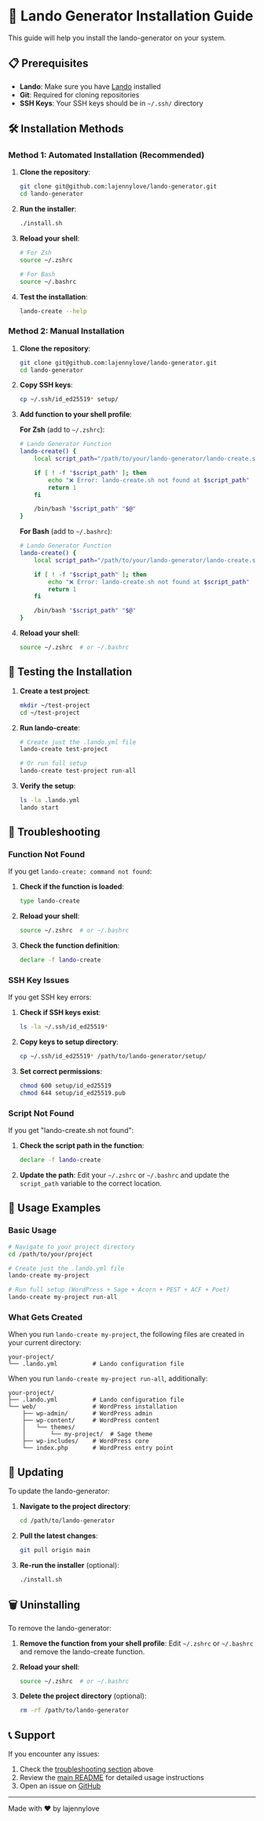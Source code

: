 # 🚀 Lando Generator Installation Guide

This guide will help you install the lando-generator on your system.

## 📋 Prerequisites

- **Lando**: Make sure you have [Lando](https://lando.dev/) installed
- **Git**: Required for cloning repositories
- **SSH Keys**: Your SSH keys should be in `~/.ssh/` directory

## 🛠️ Installation Methods

### Method 1: Automated Installation (Recommended)

1. **Clone the repository**:

   ```bash
   git clone git@github.com:lajennylove/lando-generator.git
   cd lando-generator
   ```

2. **Run the installer**:

   ```bash
   ./install.sh
   ```

3. **Reload your shell**:

   ```bash
   # For Zsh
   source ~/.zshrc

   # For Bash
   source ~/.bashrc
   ```

4. **Test the installation**:
   ```bash
   lando-create --help
   ```

### Method 2: Manual Installation

1. **Clone the repository**:

   ```bash
   git clone git@github.com:lajennylove/lando-generator.git
   cd lando-generator
   ```

2. **Copy SSH keys**:

   ```bash
   cp ~/.ssh/id_ed25519* setup/
   ```

3. **Add function to your shell profile**:

   **For Zsh** (add to `~/.zshrc`):

   ```bash
   # Lando Generator Function
   lando-create() {
       local script_path="/path/to/your/lando-generator/lando-create.sh"

       if [ ! -f "$script_path" ]; then
           echo "❌ Error: lando-create.sh not found at $script_path"
           return 1
       fi

       /bin/bash "$script_path" "$@"
   }
   ```

   **For Bash** (add to `~/.bashrc`):

   ```bash
   # Lando Generator Function
   lando-create() {
       local script_path="/path/to/your/lando-generator/lando-create.sh"

       if [ ! -f "$script_path" ]; then
           echo "❌ Error: lando-create.sh not found at $script_path"
           return 1
       fi

       /bin/bash "$script_path" "$@"
   }
   ```

4. **Reload your shell**:
   ```bash
   source ~/.zshrc  # or ~/.bashrc
   ```

## 🧪 Testing the Installation

1. **Create a test project**:

   ```bash
   mkdir ~/test-project
   cd ~/test-project
   ```

2. **Run lando-create**:

   ```bash
   # Create just the .lando.yml file
   lando-create test-project

   # Or run full setup
   lando-create test-project run-all
   ```

3. **Verify the setup**:
   ```bash
   ls -la .lando.yml
   lando start
   ```

## 🔧 Troubleshooting

### Function Not Found

If you get `lando-create: command not found`:

1. **Check if the function is loaded**:

   ```bash
   type lando-create
   ```

2. **Reload your shell**:

   ```bash
   source ~/.zshrc  # or ~/.bashrc
   ```

3. **Check the function definition**:
   ```bash
   declare -f lando-create
   ```

### SSH Key Issues

If you get SSH key errors:

1. **Check if SSH keys exist**:

   ```bash
   ls -la ~/.ssh/id_ed25519*
   ```

2. **Copy keys to setup directory**:

   ```bash
   cp ~/.ssh/id_ed25519* /path/to/lando-generator/setup/
   ```

3. **Set correct permissions**:
   ```bash
   chmod 600 setup/id_ed25519
   chmod 644 setup/id_ed25519.pub
   ```

### Script Not Found

If you get "lando-create.sh not found":

1. **Check the script path in the function**:

   ```bash
   declare -f lando-create
   ```

2. **Update the path**:
   Edit your `~/.zshrc` or `~/.bashrc` and update the `script_path` variable to the correct location.

## 🎯 Usage Examples

### Basic Usage

```bash
# Navigate to your project directory
cd /path/to/your/project

# Create just the .lando.yml file
lando-create my-project

# Run full setup (WordPress + Sage + Acorn + PEST + ACF + Poet)
lando-create my-project run-all
```

### What Gets Created

When you run `lando-create my-project`, the following files are created in your current directory:

```
your-project/
└── .lando.yml          # Lando configuration file
```

When you run `lando-create my-project run-all`, additionally:

```
your-project/
├── .lando.yml          # Lando configuration file
└── web/                # WordPress installation
    ├── wp-admin/       # WordPress admin
    ├── wp-content/     # WordPress content
    │   └── themes/
    │       └── my-project/  # Sage theme
    ├── wp-includes/    # WordPress core
    └── index.php       # WordPress entry point
```

## 🔄 Updating

To update the lando-generator:

1. **Navigate to the project directory**:

   ```bash
   cd /path/to/lando-generator
   ```

2. **Pull the latest changes**:

   ```bash
   git pull origin main
   ```

3. **Re-run the installer** (optional):
   ```bash
   ./install.sh
   ```

## 🗑️ Uninstalling

To remove the lando-generator:

1. **Remove the function from your shell profile**:
   Edit `~/.zshrc` or `~/.bashrc` and remove the lando-create function.

2. **Reload your shell**:

   ```bash
   source ~/.zshrc  # or ~/.bashrc
   ```

3. **Delete the project directory** (optional):
   ```bash
   rm -rf /path/to/lando-generator
   ```

## 📞 Support

If you encounter any issues:

1. Check the [troubleshooting section](#-troubleshooting) above
2. Review the [main README](README.md) for detailed usage instructions
3. Open an issue on [GitHub](https://github.com/lajennylove/lando-generator/issues)

---

Made with ❤️ by lajennylove
